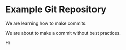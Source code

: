 # Example Git Repository

We are learning how to make commits.

We are about to make a commit without best practices.

Hi